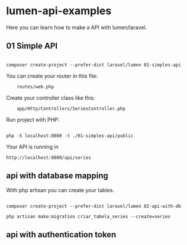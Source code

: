 # lumen-api-examples
Here you can learn how to make a API with lumen/laravel.


## 01 Simple API


<code>
composer create-project --prefer-dist laravel/lumen 01-simples-api
</code>

You can create your router in this file: 

        routes/web.php 

Create your controller class like this: 

        app/Http/Controllers/SeriesController.php

Run project with PHP:  

<code>
php -S localhost:8000 -t ./01-simples-api/public
</code>

Your API is running in 

    http://localhost:8000/api/series

## api with database mapping

With php artisan you can create your tables. 

<code>
composer create-project --prefer-dist laravel/lumen 02-api-with-db
</code>
<code>
php artisan make:migration criar_tabela_series --create=series
</code>


## api with authentication token

